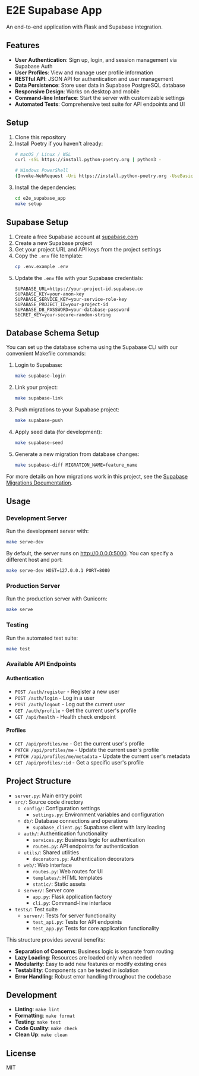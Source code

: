 # E2E Supabase App

An end-to-end application with Flask and Supabase integration.

## Features

- **User Authentication**: Sign up, login, and session management via Supabase Auth
- **User Profiles**: View and manage user profile information
- **RESTful API**: JSON API for authentication and user management
- **Data Persistence**: Store user data in Supabase PostgreSQL database
- **Responsive Design**: Works on desktop and mobile
- **Command-line Interface**: Start the server with customizable settings
- **Automated Tests**: Comprehensive test suite for API endpoints and UI

## Setup

1. Clone this repository
2. Install Poetry if you haven't already:
   ```bash
   # macOS / Linux / WSL
   curl -sSL https://install.python-poetry.org | python3 -
   
   # Windows PowerShell
   (Invoke-WebRequest -Uri https://install.python-poetry.org -UseBasicParsing).Content | python -
   ```
3. Install the dependencies:
   ```bash
   cd e2e_supabase_app
   make setup
   ```

## Supabase Setup

1. Create a free Supabase account at [supabase.com](https://supabase.com)
2. Create a new Supabase project
3. Get your project URL and API keys from the project settings
4. Copy the `.env` file template:
   ```bash
   cp .env.example .env
   ```
5. Update the `.env` file with your Supabase credentials:
   ```
   SUPABASE_URL=https://your-project-id.supabase.co
   SUPABASE_KEY=your-anon-key
   SUPABASE_SERVICE_KEY=your-service-role-key
   SUPABASE_PROJECT_ID=your-project-id
   SUPABASE_DB_PASSWORD=your-database-password
   SECRET_KEY=your-secure-random-string
   ```

## Database Schema Setup

You can set up the database schema using the Supabase CLI with our convenient Makefile commands:

1. Login to Supabase:
   ```bash
   make supabase-login
   ```

2. Link your project:
   ```bash
   make supabase-link
   ```

3. Push migrations to your Supabase project:
   ```bash
   make supabase-push
   ```

4. Apply seed data (for development):
   ```bash
   make supabase-seed
   ```

5. Generate a new migration from database changes:
   ```bash
   make supabase-diff MIGRATION_NAME=feature_name
   ```

For more details on how migrations work in this project, see the [Supabase Migrations Documentation](supabase/README.md).

## Usage

### Development Server

Run the development server with:

```bash
make serve-dev
```

By default, the server runs on http://0.0.0.0:5000. You can specify a different host and port:

```bash
make serve-dev HOST=127.0.0.1 PORT=8080
```

### Production Server

Run the production server with Gunicorn:

```bash
make serve
```

### Testing

Run the automated test suite:

```bash
make test
```

### Available API Endpoints

#### Authentication
- `POST /auth/register` - Register a new user
- `POST /auth/login` - Log in a user
- `POST /auth/logout` - Log out the current user
- `GET /auth/profile` - Get the current user's profile
- `GET /api/health` - Health check endpoint

#### Profiles
- `GET /api/profiles/me` - Get the current user's profile
- `PATCH /api/profiles/me` - Update the current user's profile
- `PATCH /api/profiles/me/metadata` - Update the current user's metadata
- `GET /api/profiles/:id` - Get a specific user's profile

## Project Structure 

- `server.py`: Main entry point
- `src/`: Source code directory
  - `config/`: Configuration settings
    - `settings.py`: Environment variables and configuration
  - `db/`: Database connections and operations
    - `supabase_client.py`: Supabase client with lazy loading
  - `auth/`: Authentication functionality
    - `services.py`: Business logic for authentication
    - `routes.py`: API endpoints for authentication
  - `utils/`: Shared utilities
    - `decorators.py`: Authentication decorators
  - `web/`: Web interface
    - `routes.py`: Web routes for UI
    - `templates/`: HTML templates
    - `static/`: Static assets
  - `server/`: Server core
    - `app.py`: Flask application factory
    - `cli.py`: Command-line interface
- `tests/`: Test suite
  - `server/`: Tests for server functionality
    - `test_api.py`: Tests for API endpoints
    - `test_app.py`: Tests for core application functionality

This structure provides several benefits:
- **Separation of Concerns**: Business logic is separate from routing
- **Lazy Loading**: Resources are loaded only when needed
- **Modularity**: Easy to add new features or modify existing ones
- **Testability**: Components can be tested in isolation
- **Error Handling**: Robust error handling throughout the codebase

## Development

- **Linting**: `make lint`
- **Formatting**: `make format`
- **Testing**: `make test`
- **Code Quality**: `make check`
- **Clean Up**: `make clean`

## License

MIT